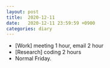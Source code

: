 ```yaml
---
layout: post
title:  2020-12-11
date:   2020-12-11 23:59:59 +0900
categories: diary
---
```


- [Work] meeting 1 hour, email 2 hour
- [Research] coding 2 hours
- Normal Friday.
